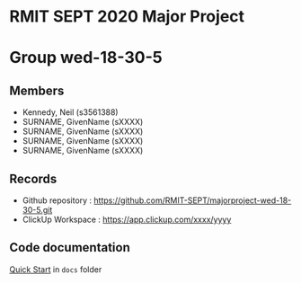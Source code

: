 # RMIT SEPT 2020 Major Project

# Group wed-18-30-5

## Members
* Kennedy, Neil (s3561388)
* SURNAME, GivenName (sXXXX)
* SURNAME, GivenName (sXXXX)
* SURNAME, GivenName (sXXXX)
* SURNAME, GivenName (sXXXX)

## Records

* Github repository : https://github.com/RMIT-SEPT/majorproject-wed-18-30-5.git
* ClickUp Workspace : https://app.clickup.com/xxxx/yyyy


## Code documentation

[Quick Start](/docs/README.md) in `docs` folder
